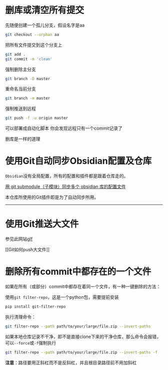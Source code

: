 
# 删库或清空所有提交

先随便创建一个孤儿分支，假设名字是aa
```bash
git checkout --orphan aa
```

把所有文件提交到这个分支上
```bash
git add .
git commit -m 'clean'
```

强制删除主分支
```bash
git branch -D master
```

重命名当前分支
```bash
git branch -m master
```

强制推送到远程
```bash
git push -f -u origin master
```

可以部署成自动化脚本
你会发现远程只有一个commit记录了

删库是一样的道理

# 使用Git自动同步Obsidian配置及仓库

`Obsidian`没有全局配置，所有的配置和插件都是跟着仓库走的。

[用 git submodule（子模块）同步多个 obsidian 库的配置文件](https://forum-zh.obsidian.md/t/topic/334)

本仓库所使用的Git插件即是为了自动同步所用。


---
# 使用Git推送大文件
参见此网站[glf](https://git-lfs.com/)

[[Git如何push大文件]]


# 删除所有commit中都存在的一个文件

如果在所有（或部分）commit中都存在着同一个文件，有一种一键删除的方法：

使用`git filter-repo`，这是一个python包，需要提前安装
```bash
pip install git-filter-repo
```

执行清理命令：
```bash
git filter-repo --path path/to/your/large/file.zip --invert-paths
```

如果本地仓库记录不干净，即不是直接clone下来的干净仓库，那么命令会报错，可以`--force`或`-f`强制执行
```bash
git filter-repo --path path/to/your/large/file.zip --invert-paths -f
```

**注意**：路径要用正斜杠而不是反斜杠，并且根目录路径前不用加斜杠

